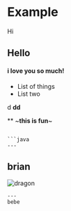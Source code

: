 # Example 
Hi
## Hello 
#### i love you so much! 
- List of things
- List two


d
**dd**

**
~**this is fun**~
```**

```java
---
```
## brian 
![dragon](https://images.theconversation.com/files/478145/original/file-20220808-8059-ox4drg.jpg?ixlib=rb-1.1.0&q=45&auto=format&w=1200&h=900.0&fit=crop)


```
---
bebe
